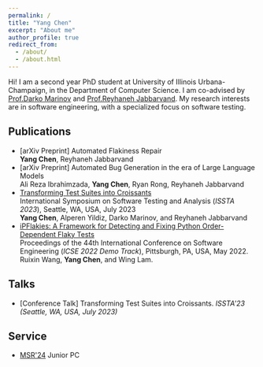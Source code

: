 ```yaml
---
permalink: /
title: "Yang Chen"
excerpt: "About me"
author_profile: true
redirect_from: 
  - /about/
  - /about.html
---
```

Hi! I am a second year PhD student at University of Illinois Urbana-Champaign, in the Department of Computer Science. I am co-advised by [Prof.Darko Marinov](https://mir.cs.illinois.edu/marinov/) and [Prof.Reyhaneh Jabbarvand](https://reyhaneh.cs.illinois.edu). My research interests are in software engineering, with a specialized focus on software testing.

Publications
-----
- [arXiv Preprint] Automated Flakiness Repair  
**Yang Chen**, Reyhaneh Jabbarvand 
- [arXiv Preprint] Automated Bug Generation in the era of Large Language Models  
Ali Reza Ibrahimzada, **Yang Chen**, Ryan Rong, Reyhaneh Jabbarvand   
- [Transforming Test Suites into Croissants](../files/ChenETAL23Croissants.pdf)  
International Symposium on Software Testing and Analysis (*ISSTA 2023*), Seattle, WA, USA, July 2023  
**Yang Chen**, Alperen Yildiz, Darko Marinov, and Reyhaneh Jabbarvand  
- [iPFlakies: A Framework for Detecting and Fixing Python Order-Dependent Flaky Tests](../files/WangETAL22iPFlakies.pdf)  
Proceedings of the 44th International Conference on Software Engineering (*ICSE 2022 Demo Track*), Pittsburgh, PA, USA, May 2022.  
Ruixin Wang, **Yang Chen**, and Wing Lam.

Talks
-----
- [Conference Talk] Transforming Test Suites into Croissants.  *ISSTA'23 (Seattle, WA, USA, July 2023)*

Service
-----
- [MSR'24](https://2024.msrconf.org) Junior PC